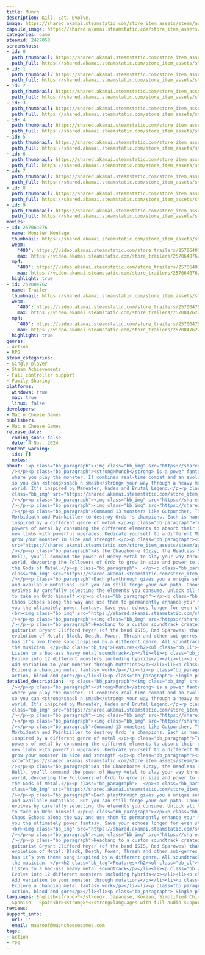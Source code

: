 ```yaml
---
title: Munch
description: Kill. Eat. Evolve.
image: https://shared.akamai.steamstatic.com/store_item_assets/steam/apps/2427050/header.jpg?t=1732274196
capsule_image: https://shared.akamai.steamstatic.com/store_item_assets/steam/apps/2427050/8a7877fdddbdcdf79511c0c1f9ed6d8bd93c2b13/capsule_231x87.jpg?t=1732274196
categories: game
steamid: 2427050
screenshots:
- id: 0
  path_thumbnail: https://shared.akamai.steamstatic.com/store_item_assets/steam/apps/2427050/ss_87b6365ec0bd6dc9c60fe4c5c5e56e02fb6dd18d.600x338.jpg?t=1732274196
  path_full: https://shared.akamai.steamstatic.com/store_item_assets/steam/apps/2427050/ss_87b6365ec0bd6dc9c60fe4c5c5e56e02fb6dd18d.1920x1080.jpg?t=1732274196
- id: 1
  path_thumbnail: https://shared.akamai.steamstatic.com/store_item_assets/steam/apps/2427050/ss_791fc92848d1ac28b3ba739f3e433ce91b48ab77.600x338.jpg?t=1732274196
  path_full: https://shared.akamai.steamstatic.com/store_item_assets/steam/apps/2427050/ss_791fc92848d1ac28b3ba739f3e433ce91b48ab77.1920x1080.jpg?t=1732274196
- id: 2
  path_thumbnail: https://shared.akamai.steamstatic.com/store_item_assets/steam/apps/2427050/ss_40118914da1a6145698151c3e0ca5a0bb9124e2b.600x338.jpg?t=1732274196
  path_full: https://shared.akamai.steamstatic.com/store_item_assets/steam/apps/2427050/ss_40118914da1a6145698151c3e0ca5a0bb9124e2b.1920x1080.jpg?t=1732274196
- id: 3
  path_thumbnail: https://shared.akamai.steamstatic.com/store_item_assets/steam/apps/2427050/ss_b4d9d5cee8cfc956b788eeddd9927ec0aeb83515.600x338.jpg?t=1732274196
  path_full: https://shared.akamai.steamstatic.com/store_item_assets/steam/apps/2427050/ss_b4d9d5cee8cfc956b788eeddd9927ec0aeb83515.1920x1080.jpg?t=1732274196
- id: 4
  path_thumbnail: https://shared.akamai.steamstatic.com/store_item_assets/steam/apps/2427050/ss_607e7f0d2fc4598ddfff4cc1fd8fdf4250dd0b8c.600x338.jpg?t=1732274196
  path_full: https://shared.akamai.steamstatic.com/store_item_assets/steam/apps/2427050/ss_607e7f0d2fc4598ddfff4cc1fd8fdf4250dd0b8c.1920x1080.jpg?t=1732274196
- id: 5
  path_thumbnail: https://shared.akamai.steamstatic.com/store_item_assets/steam/apps/2427050/ss_086fcca4a01b2b8ba9d6585ac1abad090069dbd0.600x338.jpg?t=1732274196
  path_full: https://shared.akamai.steamstatic.com/store_item_assets/steam/apps/2427050/ss_086fcca4a01b2b8ba9d6585ac1abad090069dbd0.1920x1080.jpg?t=1732274196
- id: 6
  path_thumbnail: https://shared.akamai.steamstatic.com/store_item_assets/steam/apps/2427050/ss_4b4080708f54969b19b7e099e6181b6a0ce6e910.600x338.jpg?t=1732274196
  path_full: https://shared.akamai.steamstatic.com/store_item_assets/steam/apps/2427050/ss_4b4080708f54969b19b7e099e6181b6a0ce6e910.1920x1080.jpg?t=1732274196
- id: 7
  path_thumbnail: https://shared.akamai.steamstatic.com/store_item_assets/steam/apps/2427050/ss_87d0159be0f1e4919625134f536a3b6b118d7bfc.600x338.jpg?t=1732274196
  path_full: https://shared.akamai.steamstatic.com/store_item_assets/steam/apps/2427050/ss_87d0159be0f1e4919625134f536a3b6b118d7bfc.1920x1080.jpg?t=1732274196
- id: 8
  path_thumbnail: https://shared.akamai.steamstatic.com/store_item_assets/steam/apps/2427050/ss_2e120b9cd3e389b476485c21b8e7ba3730add137.600x338.jpg?t=1732274196
  path_full: https://shared.akamai.steamstatic.com/store_item_assets/steam/apps/2427050/ss_2e120b9cd3e389b476485c21b8e7ba3730add137.1920x1080.jpg?t=1732274196
- id: 9
  path_thumbnail: https://shared.akamai.steamstatic.com/store_item_assets/steam/apps/2427050/ss_6bcd40530201c9875bb638c3f2d5e46d6076574f.600x338.jpg?t=1732274196
  path_full: https://shared.akamai.steamstatic.com/store_item_assets/steam/apps/2427050/ss_6bcd40530201c9875bb638c3f2d5e46d6076574f.1920x1080.jpg?t=1732274196
movies:
- id: 257064076
  name: Monster Montage
  thumbnail: https://shared.akamai.steamstatic.com/store_item_assets/steam/apps/257064076/b86a298f5667f7438e1e7e27f0dd7d8c965d8b27/movie_600x337.jpg?t=1728639927
  webm:
    '480': https://video.akamai.steamstatic.com/store_trailers/257064076/movie480_vp9.webm?t=1728639927
    max: https://video.akamai.steamstatic.com/store_trailers/257064076/movie_max_vp9.webm?t=1728639927
  mp4:
    '480': https://video.akamai.steamstatic.com/store_trailers/257064076/movie480.mp4?t=1728639927
    max: https://video.akamai.steamstatic.com/store_trailers/257064076/movie_max.mp4?t=1728639927
  highlight: true
- id: 257004762
  name: Trailer
  thumbnail: https://shared.akamai.steamstatic.com/store_item_assets/steam/apps/257004762/446faa2a6e8eddff406a0914d4300a22ad03a448/movie_600x337.jpg?t=1731314446
  webm:
    '480': https://video.akamai.steamstatic.com/store_trailers/257004762/movie480_vp9.webm?t=1731314446
    max: https://video.akamai.steamstatic.com/store_trailers/257004762/movie_max_vp9.webm?t=1731314446
  mp4:
    '480': https://video.akamai.steamstatic.com/store_trailers/257004762/movie480.mp4?t=1731314446
    max: https://video.akamai.steamstatic.com/store_trailers/257004762/movie_max.mp4?t=1731314446
  highlight: true
genres:
- Action
- RPG
steam_categories:
- Single-player
- Steam Achievements
- Full controller support
- Family Sharing
platforms:
  windows: true
  mac: true
  linux: false
developers:
- Mac n Cheese Games
publishers:
- Mac n Cheese Games
release_date:
  coming_soon: false
  date: 4 Nov, 2024
content_warning:
  ids: []
  notes:
about: '<p class="bb_paragraph"><img class="bb_img" src="https://shared.akamai.steamstatic.com/store_item_assets/steam/apps/2427050/extras/FamilyPortrait_logo.gif?t=1732274196"
  /></p><p class="bb_paragraph"><strong>Munch</strong> is a power fantasy action roguelite
  where you play the monster. It combines real-time combat and an evolution mechanic,
  so you can <strong>snack n smash</strong> your way through a heavy metal fantasy
  world. It’s inspired by Maneater, Hades and Brutal Legend.</p><p class="bb_paragraph"><img
  class="bb_img" src="https://shared.akamai.steamstatic.com/store_item_assets/steam/apps/2427050/extras/GIF_for_steam_page_final.gif?t=1732274196"
  /></p><p class="bb_paragraph"><img class="bb_img" src="https://shared.akamai.steamstatic.com/store_item_assets/steam/apps/2427050/extras/Title_EvolveYourMonster.gif?t=1732274196"
  /></p><p class="bb_paragraph"><img class="bb_img" src="https://shared.akamai.steamstatic.com/store_item_assets/steam/apps/2427050/extras/AnimatedMonsterPortraits_ABC.gif?t=1732274196"
  /></p><p class="bb_paragraph">Command 13 monsters like Gutpuncher, The Anvil, Bathory,
  Morbideath and Painkiiller to destroy Ördo''s champions. Each is hand-crafted and
  inspired by a different genre of metal.</p><p class="bb_paragraph">Transform the
  powers of metal by consuming the different elements to absorb their powers and mutate
  new limbs with powerful upgrades. Dedicate yourself to a different Metal God to
  grow your monster in size and strength.</p><p class="bb_paragraph"><img class="bb_img"
  src="https://shared.akamai.steamstatic.com/store_item_assets/steam/apps/2427050/extras/Title_SlayTheUnbelievers.gif?t=1732274196"
  /></p><p class="bb_paragraph">As the Chaozborne (Ozzy, the Headless Bat of out of
  Hell), you’ll command the power of Heavy Metal to slay your way through a dark fantasy
  world, devouring the Followers of Ördo to grow in size and power to ultimately free
  the Gods of Metal.</p><p class="bb_paragraph">  </p><p class="bb_paragraph"><img
  class="bb_img" src="https://shared.akamai.steamstatic.com/store_item_assets/steam/apps/2427050/extras/Title_UnleashMetal.gif?t=1732274196"
  /></p><p class="bb_paragraph">Each playthrough gives you a unique set of encounters
  and available mutations. But you can still forge your own path. Choose how the Chaozborne
  evolves by carefully selecting the elements you consume. Unlock all the evolutions
  to take on Ördo himself.</p><p class="bb_paragraph"></p><p class="bb_paragraph">Collect
  Chaos Echoes along the way and use them to permanently enhance your monster, giving
  you the ultimately power fantasy. Save your echoes longer for even stronger rewards.
  <br><img class="bb_img" src="https://shared.akamai.steamstatic.com/store_item_assets/steam/apps/2427050/extras/Evolution_gif.gif?t=1732274196"
  /></p><p class="bb_paragraph"><img class="bb_img" src="https://shared.akamai.steamstatic.com/store_item_assets/steam/apps/2427050/extras/Title_KillerSoundrack.gif?t=1732274196"
  /></p><p class="bb_paragraph">Headbang to a custom soundtrack created by heavy metal
  guitarist Bryant Clifford Meyer (of the band ISIS, Red Sparowes) that explores the
  evolution of Metal: Black, Death, Power, Thrash and other sub-genres. Each monster
  has it’s own theme song inspired by a different genre. All soundtrack sales go to
  the musician. </p><h2 class="bb_tag">Features</h2><ul class="bb_ul"><li><p class="bb_paragraph">
  Listen to a bad-ass heavy metal soundtrack</p></li><li><p class="bb_paragraph">
  Evolve into 12 different monsters including hybrids</p></li><li><p class="bb_paragraph">
  Add variation to your monster through mutations</p></li><li><p class="bb_paragraph">
  Explore a changing metal fantasy work</p></li><li><p class="bb_paragraph"> Over-the-top
  action, blood and gore</p></li><li><p class="bb_paragraph"> Single-player</p></li></ul>'
detailed_description: '<p class="bb_paragraph"><img class="bb_img" src="https://shared.akamai.steamstatic.com/store_item_assets/steam/apps/2427050/extras/FamilyPortrait_logo.gif?t=1732274196"
  /></p><p class="bb_paragraph"><strong>Munch</strong> is a power fantasy action roguelite
  where you play the monster. It combines real-time combat and an evolution mechanic,
  so you can <strong>snack n smash</strong> your way through a heavy metal fantasy
  world. It’s inspired by Maneater, Hades and Brutal Legend.</p><p class="bb_paragraph"><img
  class="bb_img" src="https://shared.akamai.steamstatic.com/store_item_assets/steam/apps/2427050/extras/GIF_for_steam_page_final.gif?t=1732274196"
  /></p><p class="bb_paragraph"><img class="bb_img" src="https://shared.akamai.steamstatic.com/store_item_assets/steam/apps/2427050/extras/Title_EvolveYourMonster.gif?t=1732274196"
  /></p><p class="bb_paragraph"><img class="bb_img" src="https://shared.akamai.steamstatic.com/store_item_assets/steam/apps/2427050/extras/AnimatedMonsterPortraits_ABC.gif?t=1732274196"
  /></p><p class="bb_paragraph">Command 13 monsters like Gutpuncher, The Anvil, Bathory,
  Morbideath and Painkiiller to destroy Ördo''s champions. Each is hand-crafted and
  inspired by a different genre of metal.</p><p class="bb_paragraph">Transform the
  powers of metal by consuming the different elements to absorb their powers and mutate
  new limbs with powerful upgrades. Dedicate yourself to a different Metal God to
  grow your monster in size and strength.</p><p class="bb_paragraph"><img class="bb_img"
  src="https://shared.akamai.steamstatic.com/store_item_assets/steam/apps/2427050/extras/Title_SlayTheUnbelievers.gif?t=1732274196"
  /></p><p class="bb_paragraph">As the Chaozborne (Ozzy, the Headless Bat of out of
  Hell), you’ll command the power of Heavy Metal to slay your way through a dark fantasy
  world, devouring the Followers of Ördo to grow in size and power to ultimately free
  the Gods of Metal.</p><p class="bb_paragraph">  </p><p class="bb_paragraph"><img
  class="bb_img" src="https://shared.akamai.steamstatic.com/store_item_assets/steam/apps/2427050/extras/Title_UnleashMetal.gif?t=1732274196"
  /></p><p class="bb_paragraph">Each playthrough gives you a unique set of encounters
  and available mutations. But you can still forge your own path. Choose how the Chaozborne
  evolves by carefully selecting the elements you consume. Unlock all the evolutions
  to take on Ördo himself.</p><p class="bb_paragraph"></p><p class="bb_paragraph">Collect
  Chaos Echoes along the way and use them to permanently enhance your monster, giving
  you the ultimately power fantasy. Save your echoes longer for even stronger rewards.
  <br><img class="bb_img" src="https://shared.akamai.steamstatic.com/store_item_assets/steam/apps/2427050/extras/Evolution_gif.gif?t=1732274196"
  /></p><p class="bb_paragraph"><img class="bb_img" src="https://shared.akamai.steamstatic.com/store_item_assets/steam/apps/2427050/extras/Title_KillerSoundrack.gif?t=1732274196"
  /></p><p class="bb_paragraph">Headbang to a custom soundtrack created by heavy metal
  guitarist Bryant Clifford Meyer (of the band ISIS, Red Sparowes) that explores the
  evolution of Metal: Black, Death, Power, Thrash and other sub-genres. Each monster
  has it’s own theme song inspired by a different genre. All soundtrack sales go to
  the musician. </p><h2 class="bb_tag">Features</h2><ul class="bb_ul"><li><p class="bb_paragraph">
  Listen to a bad-ass heavy metal soundtrack</p></li><li><p class="bb_paragraph">
  Evolve into 12 different monsters including hybrids</p></li><li><p class="bb_paragraph">
  Add variation to your monster through mutations</p></li><li><p class="bb_paragraph">
  Explore a changing metal fantasy work</p></li><li><p class="bb_paragraph"> Over-the-top
  action, blood and gore</p></li><li><p class="bb_paragraph"> Single-player</p></li></ul>'
languages: English<strong>*</strong>, Japanese, Korean, Simplified Chinese, Italian,
  Spanish - Spain<br><strong>*</strong>languages with full audio support
reviews:
support_info:
  url: ''
  email: maaroof@macncheesegames.com
tags:
- action
- rpg
---
```

